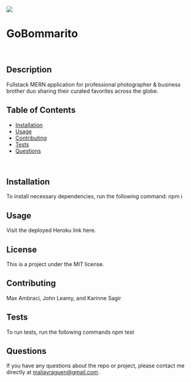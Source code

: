 
  ![](https://img.shields.io/badge/LICENSE-MIT-blue)
  <br>

  # GoBommarito
  <br>

  ## Description
  Fullstack MERN application for professional photographer & business brother duo sharing their curated favorites across the globe.
  <br>
  
  ## Table of Contents
  * [Installation](#installation)
  * [Usage](#usage)
  * [Contributing](#contributing)
  * [Tests](#tests)
  * [Questions](#questions)
  <br>
  
  ## Installation
  To install necessary dependencies, run the following command:
  npm i
  <br>
  
  ## Usage
  Visit the deployed Heroku link here.
  <br>
  
  ## License
  This is a project under the MIT license.
  <br>
  
  ## Contributing
  Max Ambraci, John Leamy, and Karinne Sagir
  <br>

  ## Tests
  To run tests, run the following commands
  npm test
  <br>
  
  ## Questions
  If you have any questions about the repo or project, please contact me directly at maliayraguen@gmail.com.

